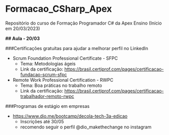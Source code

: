 # Formacao_CSharp_Apex
Repositório do curso de Formação Programador C# da Apex Ensino (Início em 20/03/2023)



**## Aula - 20/03**

###Certificações gratuítas para ajudar a melhorar perfil no LinkedIn

- Scrum Foundation Professional Certificate - SFPC
	- Tema: Metodologias ágeis
	- Link da certificação: https://brasil.certiprof.com/pages/certificacao-fundacao-scrum-sfpc
- Remote Work Professional Certification - RWPC
	- Tema: Boa práticas no trabalho remoto
	- Link da certificação: https://brasil.certiprof.com/pages/certificacao-trabalhador-remoto-rwpc

###Programas de estágio em empresas

- https://www.dio.me/bootcamp/decola-tech-3a-edicao
	- Inscrições até 30/05
	- recomendo seguir o perfil @dio_makethechange no instagram
